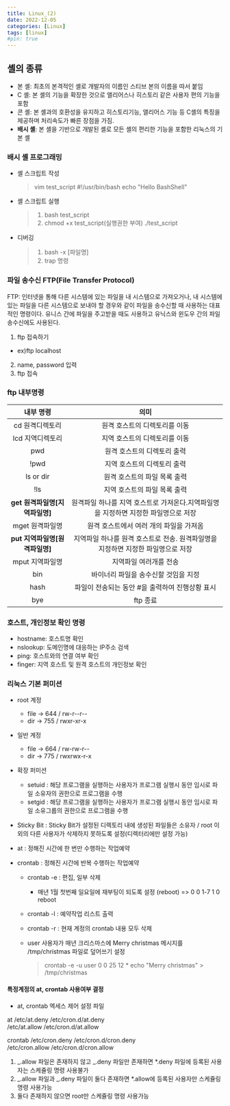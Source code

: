 ```yaml
---
title: Linux_(2)
date: 2022-12-05
categories: [Linux]
tags: [linux]
#pin: true
---
```


## 셸의 종류

- 본 셸: 최초의 본격적인 셸로 개발자의 이름인 스티브 본의 이름을 따서 붙임
- C 셸: 본 셸의 기능을 확장한 것으로 앨리어스나 히스토리 같은 사용자 편의 기능을 포함
- 콘 셸: 본 셸과의 호환성을 유지하고 히스토리기능, 앨리어스 기능 등 C셸의 특징을 제공하며 처리속도가 빠른 장점을 가짐.
- **배시 셸**: 본 셸을 기반으로 개발된 셸로 모든 셸의 편리한 기능을 포함한 리눅스의 기본 셸

### 배시 셸 프로그래밍

- 셸 스크립트 작성
  > vim test_script
  > #!/usr/bin/bash
  > echo "Hello BashShell"
- 셸 스크립트 실행
  > 1. bash test_script
  > 2. chmod +x test_script(실행권한 부여)
  >    ./test_script
- 디버깅
  > 1. bash -x [파일명]
  > 2. trap 명령

### 파일 송수신 FTP(File Transfer Protocol)

FTP: 인터넷을 통해 다른 시스템에 있는 파일을 내 시스템으로 가져오거나, 내 시스템에 있는 파일을 다른 시스템으로 보내야 할 경우와 같이 파일을 송수신할 때 사용하는 대표적인 명령이다. 유니스 간에 파일을 주고받을 때도 사용하고 유닉스와 윈도우 간의 파일송수신에도 사용된다.

1. ftp 접속하기

- ex)ftp localhost

2. name, password 입력
3. ftp 접속

### ftp 내부명령

|           내부 명령            |                                        의미                                         |
| :----------------------------: | :---------------------------------------------------------------------------------: |
|        cd 원격디렉토리         |                            원격 호스트의 디렉토리를 이동                            |
|        lcd 지역디렉토리        |                            지역 호스트의 디렉토리를 이동                            |
|              pwd               |                             원격 호스트의 디렉토리 출력                             |
|              !pwd              |                             지역 호스트의 디렉토리 출력                             |
|           ls or dir            |                            원격 호스트의 파일 목록 출력                             |
|              !ls               |                            지역 호스트의 파일 목록 출력                             |
| **get 원격파일명[지역파일명]** | 원격파일 하나를 지역 호스트로 가져온다.지역파일명을 지정하면 지정한 파일명으로 저장 |
|        mget 원격파일명         |                       원격 호스트에서 여러 개의 파일을 가져옴                       |
| **put 지역파일명[원격파일명]** |  지역파일 하나를 원격 호스트로 전송. 원격파일명을 지정하면 지정한 파일명으로 저장   |
|        mput 지역파일명         |                               지역파일 여러개를 전송                                |
|              bin               |                        바이너리 파일을 송수신할 것임을 지정                         |
|              hash              |                   파일이 전송되는 동안 #을 출력하여 진행상황 표시                   |
|              bye               |                                      ftp 종료                                       |

### 호스트, 개인정보 확인 명령

- hostname: 호스트명 확인
- nslookup: 도메인명에 대응하는 IP주소 검색
- ping: 호스트와의 연결 여부 확인
- finger: 지역 호스트 및 원격 호스트의 개인정보 확인

### 리눅스 기본 퍼미션

- root 계정

  - file -> 644 / rw-r--r--
  - dir -> 755 / rwxr-xr-x

- 일반 계정

  - file -> 664 / rw-rw-r--
  - dir -> 775 / rwxrwx-r-x

- 확장 퍼미션

  - setuid : 해당 프로그램을 실행하는 사용자가 프로그램 실행시 동안 임시로 파일 소유자의 권한으로 프로그램을 수행
  - setgid : 해당 프로그램을 실행하는 사용자가 프로그램 실행시 동안 임시로 파일 소유그룹의 권한으로 프로그램을 수행

- Sticky Bit : Sticky Bit가 설정된 디렉토리 내에 생성된 파일들은 소유자 / root 이외의 다른 사용자가 삭제하지 못하도록 설정(디렉터리에만 설정 가능)

- at : 정해진 시간에 한 번만 수행하는 작업예약
- crontab : 정해진 시간에 반복 수행하는 작업예약

  - crontab -e : 편집, 일부 삭제
    - 매년 1월 첫번째 일요일에 재부팅이 되도록 설정 (reboot) => 0 0 1-7 1 0 reboot
  - crontab -l : 예약작업 리스트 출력
  - crontab -r : 현재 계정의 crontab 내용 모두 삭제

  - user 사용자가 매년 크리스마스에 Merry christmas 메시지를 /tmp/christmas 파일로 덮어쓰기 설정
    > crontab -e -u user 0 0 25 12 \* echo "Merry christmas" > /tmp/christmas

#### 특정계정의 at, crontab 사용여부 결정

- at, crontab 엑세스 제어 설정 파일

at
/etc/at.deny /etc/cron.d/at.deny  
/etc/at.allow /etc/cron.d/at.allow

crontab
/etc/cron.deny /etc/cron.d/cron.deny  
/etc/cron.allow /etc/cron.d/cron.allow

1. _.allow 파일은 존재하지 않고 _.deny 파일만 존재하면
   \*.deny 파일에 등록된 사용자는 스케쥴링 명령 사용불가
2. _.allow 파일과 _.deny 파일이 둘다 존재하면 \*.allow에 등록된 사용자만 스케쥴링 명령 사용가능
3. 둘다 존재하지 않으면 root만 스케쥴링 명령 사용가능

